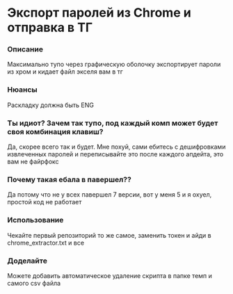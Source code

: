 # Экспорт паролей из Chrome и отправка в ТГ

### Описание
Максимально тупо через графическую оболочку экспортирует пароли из хром и кидает файл экселя вам в тг
### Нюансы
Раскладку должна быть ENG
### Ты идиот? Зачем так тупо, под каждый комп может будет своя комбинация клавиш?
Да, скорее всего так и будет. Мне похуй, сами ебитесь с дешифровками извлеченных паролей и переписывайте это после каждого апдейта, это вам не файрфокс
### Почему такая ебала в павершел??
Да потому что не у всех павершел 7 версии, вот у меня 5 и я охуел, простой код не работает

### Использование
Чекайте первый репозиторий то же самое, заменить токен и айди в chrome_extractor.txt и все
### Доделайте
Можете добавить автоматическое удаление скрипта в папке темп и самого csv файла
